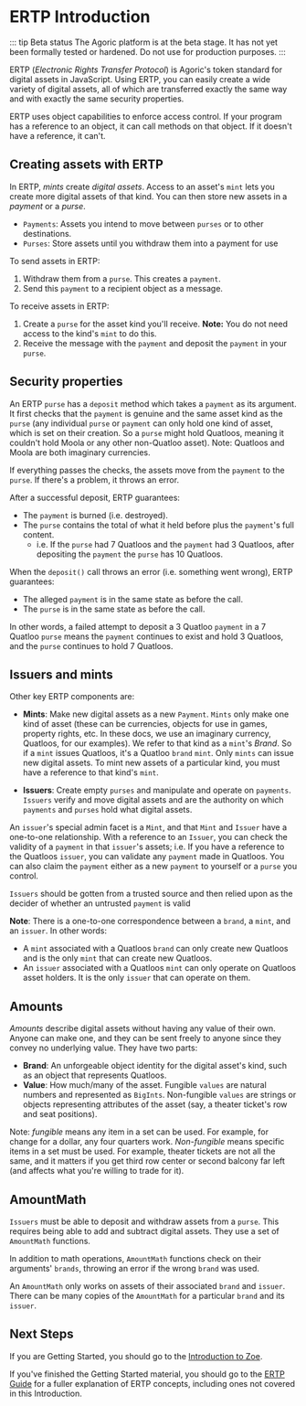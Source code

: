 # ERTP Introduction

::: tip Beta status
The Agoric platform is at the beta stage.
It has not yet been formally tested or hardened.
Do not use for production purposes.
:::

ERTP (*Electronic Rights Transfer Protocol*) is Agoric's token
standard for digital assets in
JavaScript. Using ERTP, you can easily create a wide variety of digital assets,
all of which are transferred exactly the same way and with exactly the
same security properties. 

ERTP uses object capabilities to enforce access control. If your
program has a reference to an object, it can call methods on that
object. If it doesn't have a reference, it can't. 

## Creating assets with ERTP

In ERTP, *mints* create *digital assets*. Access to an asset's
`mint` lets you create more digital assets of that kind. You can then
store new assets in a *payment* or a *purse*. 
- `Payments`: Assets you intend to move between `purses` or to other destinations.
- `Purses`: Store assets until you withdraw them into a payment for use

To send assets in ERTP:
1. Withdraw them from a `purse`. This creates a `payment`.
2. Send this `payment` to a recipient object as a message.

To receive assets in ERTP:
1. Create a `purse` for the asset kind you'll receive. **Note:** You
do not need access to the kind's `mint` to do this. 
2. Receive the message with the `payment` and deposit the `payment` in
your `purse`.

## Security properties

An ERTP `purse` has a `deposit` method which takes a `payment`
as its argument. It first checks that the `payment` is 
genuine and the same asset kind as the `purse` (any individual
`purse` or `payment` can only hold one kind of asset, which is set on
their creation. So a `purse` might hold Quatloos, meaning it couldn't
hold Moola or any other non-Quatloo asset). Note: Quatloos and Moola are both
imaginary currencies.

If everything passes the checks, the assets move from the `payment` to
the `purse`. If there's a problem, it throws an error.

After a successful deposit, ERTP guarantees:
- The `payment` is burned (i.e. destroyed).
- The `purse` contains the total of what it held before plus the `payment`'s full content.
  - i.e. If the `purse` had 7 Quatloos and the `payment` had 3 Quatloos, after depositing the `payment`
    the `purse` has 10 Quatloos.

When the `deposit()` call throws an error (i.e. something went wrong),
ERTP guarantees: 
- The alleged `payment` is in the same state as before the call.
- The `purse` is in the same state as before the call.

In other words, a failed attempt to deposit a 3 Quatloo `payment`
in a 7 Quatloo `purse` means the `payment` continues to exist and hold
3 Quatloos, and the `purse` continues to hold 7 Quatloos.

## Issuers and mints

Other key ERTP components are:
- **Mints**: Make new digital assets as a new `Payment`. `Mints` only
make one kind of asset (these can be currencies, objects for use in games, property rights, etc.
In these docs, we use an imaginary currency, Quatloos, for our examples).
We refer to
that kind as a `mint`'s *Brand*. So if a `mint` issues Quatloos, it's a
Quatloo `brand` `mint`.  Only `mints` can issue new digital assets. To mint
new assets of a particular kind, you must have a reference to that
kind's `mint`. 

- **Issuers**: Create empty `purses` and manipulate and operate on
`payments`. `Issuers` verify and move digital assets and are
the authority on which `payments` and `purses` hold what digital assets.

An `issuer`'s special admin facet is a `Mint`, and that `Mint` and `Issuer`
have a one-to-one relationship. With a reference to an `Issuer`, you can
check the validity of a `payment` in that `issuer`'s assets;
i.e. If you have a reference to the Quatloos `issuer`, you can validate
any `payment` made in Quatloos. You can also claim the `payment` either 
as a new `payment` to yourself or a `purse` you control.

`Issuers` should be gotten from a trusted source
and then relied upon as the decider of whether an untrusted `payment` is
valid  

**Note**: There is a one-to-one correspondence between a `brand`, a
`mint`, and an `issuer`. In other words:
- A `mint` associated with a Quatloos `brand` can only create new Quatloos
  and is the only `mint` that can create new Quatloos. 
- An `issuer` associated with a Quatloos `mint` can only operate on Quatloos
  asset holders. It is the only `issuer` that can operate on them. 

## Amounts
*Amounts* describe digital assets without having any value of their own.
Anyone can make one, and they can be sent freely to anyone since they
convey no underlying value. They have two parts:
- **Brand**: An unforgeable object identity for the digital asset's kind,
  such as an object that represents Quatloos.
- **Value**: How much/many of the asset. Fungible `values` are natural
  numbers and represented as `BigInts`. Non-fungible `values` are strings or objects representing
  attributes of the asset (say, a theater ticket's row and seat positions).

Note: *fungible* means any item in a set can be used. For example, for 
change for a dollar, any four quarters work. *Non-fungible* means
specific items in a set must be used. For example, theater tickets
are not all the same, and it matters if you get third row center or
second balcony far left  (and affects what you're willing to trade for
it). 

## AmountMath

`Issuers` must be able to deposit and withdraw assets from a `purse`. This
requires being able to add and subtract digital assets. They use a set
of `AmountMath` functions.

In addition to math operations, `AmountMath` functions check on their
arguments' `brands`, throwing an error if the wrong `brand` was used.

An `AmountMath` only works on assets of their associated `brand` and `issuer`.
There can be many copies of the `AmountMath` for a particular `brand` and
its `issuer`. 

## Next Steps

If you are Getting Started, you should go to the 
[Introduction to Zoe](/getting-started/intro-zoe.md).

If you've finished the Getting Started material, you should go to the
[ERTP Guide](/ertp/guide/)
for a fuller explanation of ERTP
concepts, including ones not covered in this Introduction. 
